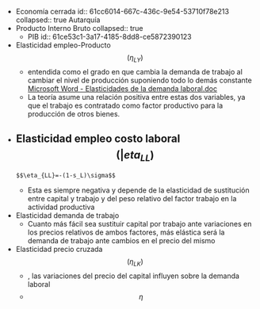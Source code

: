 - Economía cerrada 
  id:: 61cc6014-667c-436c-9e54-53710f78e213
  collapsed:: true
  Autarquía
- Producto Interno Bruto
  collapsed:: true
	- PIB
	  id:: 61ce53c1-3a17-4185-8dd8-ce5872390123
- Elasticidad empleo-Producto $$(\eta_{LY})$$
	- entendida como el grado en que cambia la demanda de trabajo al cambiar el nivel de producción
	  suponiendo todo lo demás constante [Microsoft Word - Elasticidades de la demanda laboral.doc](https://www.bcu.gub.uy/Comunicaciones/Jornadas%20de%20Economa/iees03j3591009.pdf)
	- La teoría asume una relación positiva entre estas dos variables, ya que el trabajo es contratado como factor productivo para la producción de otros bienes.
- Elasticidad empleo costo laboral $$(|eta_{LL})$$
	-
	  $$\eta_{LL}=-(1-s_L)\sigma$$
	- Esta es siempre negativa y depende de la elasticidad de sustitución entre capital y trabajo y del
	  peso relativo del factor trabajo en la actividad productiva
- Elasticidad demanda de trabajo
	- Cuanto más fácil sea sustituir capital por trabajo ante variaciones en los precios relativos de ambos factores, más elástica será la demanda de trabajo ante cambios en el precio del mismo
- Elasticidad precio cruzada $$(\eta_{LK})$$
	- , las variaciones del precio del capital influyen sobre la demanda laboral
	-
	  $$\eta_{}$$